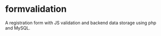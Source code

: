 # formvalidation
A registration form with JS validation and backend data storage using php and MySQL.
